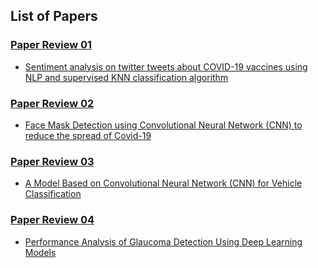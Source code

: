 ## List of Papers

### [Paper Review 01](https://github.com/aatansen/Paper-Review/blob/main/Submission01/Paper%20Review%2001%20-%20Sentiment%20analysis%20on%20twitter%20tweets%20about%20COVID-19%20vaccines%20using%20NLP%20and%20supervised%20KNN%20classification%20algorithm.pdf)

- [Sentiment analysis on twitter tweets about COVID-19 vaccines using NLP and supervised KNN classification algorithm](https://scholar.google.com/citations?view_op=view_citation&hl=en&user=B_jBQo0AAAAJ&citation_for_view=B_jBQo0AAAAJ:UeHWp8X0CEIC)

### [Paper Review 02](https://github.com/aatansen/Paper-Review/blob/main/Submission01/Paper%20Review%2002%20-%20Face%20Mask%20Detection%20using%20Convolutional%20Neural%20Network%20(CNN)%20to%20reduce%20the%20spread%20of%20Covid-19.pdf)

- [Face Mask Detection using Convolutional Neural Network (CNN) to reduce the spread of Covid-19](https://scholar.google.com/citations?view_op=view_citation&hl=en&user=B_jBQo0AAAAJ&citation_for_view=B_jBQo0AAAAJ:W7OEmFMy1HYC)

### [Paper Review 03](https://github.com/aatansen/Paper-Review/blob/main/Submission01/Paper%20Review%2003%20-%20A%20Model%20Based%20on%20Convolutional%20Neural%20Network%20(CNN)%20for%20Vehicle%20Classification.pdf)

- [A Model Based on Convolutional Neural Network (CNN) for Vehicle Classification](https://scholar.google.com/citations?view_op=view_citation&hl=en&user=B_jBQo0AAAAJ&cstart=20&pagesize=80&citation_for_view=B_jBQo0AAAAJ:YsMSGLbcyi4C)

### [Paper Review 04](https://github.com/aatansen/Paper-Review/blob/main/Submission01/Paper%20Review%2004%20-%20Performance%20Analysis%20of%20Glaucoma%20Detection%20Using%20Deep%20Learning%20Models.pdf)

- [Performance Analysis of Glaucoma Detection Using Deep Learning Models](https://scholar.google.com/citations?view_op=view_citation&hl=en&user=B_jBQo0AAAAJ&citation_for_view=B_jBQo0AAAAJ:LkGwnXOMwfcC)